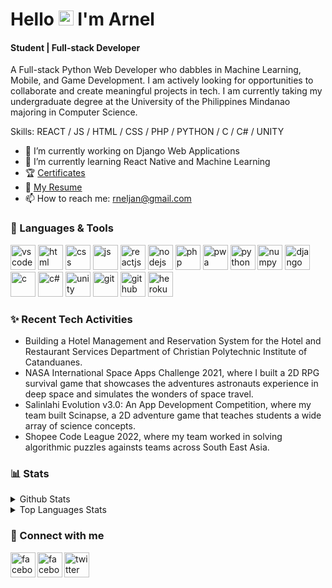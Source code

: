 
   
# Hello <img src="https://media.tenor.com/images/af1b615e4f90567a1328b7c320d3a601/tenor.gif" width="24px"> I'm Arnel
#### Student | Full-stack Developer


A Full-stack Python Web Developer who dabbles in Machine Learning, Mobile, and Game Development. I am actively looking for opportunities to collaborate and create meaningful projects in tech. I am currently taking my undergraduate degree at the University of the Philippines Mindanao majoring in Computer Science.

Skills: REACT / JS / HTML / CSS / PHP / PYTHON / C / C# / UNITY

- 🔭 I’m currently working on Django Web Applications
- 🌱 I’m currently learning React Native and Machine Learning 
- 🏆 <a href="https://github.com/ArJSarmiento/Certificates" target="_blank">Certificates</a>
- 📃 <a href="https://drive.google.com/file/d/1ZsANzXVlGyVZjBCl97v1iEvZlE6B5s8_/view?usp=sharing" target="_blank">My Resume</a>
- 📫 How to reach me: rneljan@gmail.com

### 🧰 Languages & Tools

<p align="left">
<img width="40px" alt="vscode" src="https://img.icons8.com/fluent/2x/visual-studio-code-2019.png" />
<img width="40px" alt="html" src="https://img.icons8.com/color/2x/html-5.png" />
<img width="40px" alt="css" src="https://img.icons8.com/color/2x/css3.png" />
<img  width="40px" alt="js" src="https://img.icons8.com/color/2x/javascript.png" />
<img  width="40px" alt="reactjs" src="https://img.icons8.com/color/2x/react-native.png" />
<img  width="40px" alt="nodejs" src="https://img.icons8.com/color/2x/nodejs.png" />
<img  width="40px" alt="php" src="https://img.icons8.com/dusk/344/php-logo.png" />
<img  width="40px" alt="pwa" src="https://angular.io/generated/images/marketing/concept-icons/pwa.png" />
<img width="40px" alt="python" src="https://img.icons8.com/color/2x/python.png" />
<img width="40px" alt="numpy" src="https://img.icons8.com/color/2x/numpy.png" />
<img  width="40px" alt="django" src="https://img.icons8.com/external-tal-revivo-color-tal-revivo/24/000000/external-django-a-high-level-python-web-framework-that-encourages-rapid-development-logo-color-tal-revivo.png"/>
<img width="40px" alt="c" src="https://img.icons8.com/color/2x/c-sharp-logo-2.png" />
<img width="40px" alt="c#" src="https://img.icons8.com/color/2x/c-programming.png" />
<img width="40px" alt="unity" src="https://img.icons8.com/ios-filled/50/000000/unity.png"/>
<img width="40px" alt="git" src="https://img.icons8.com/color/2x/git.png" />
<img width="40px" alt="github" src="https://img.icons8.com/fluent/2x/github.png" />
<img  width="40px" alt="heroku" src="https://img.icons8.com/color/344/heroku.png" />
<p/>


### ✨ Recent Tech Activities

- Building a Hotel Management and Reservation System for the Hotel and Restaurant Services Department of Christian Polytechnic Institute of Catanduanes.
- NASA International Space Apps Challenge 2021, where I built a 2D RPG survival game that showcases the adventures astronauts experience in deep space and simulates the wonders of space travel. 
- Salinlahi Evolution v3.0: An App Development Competition, where my team built Scinapse, a 2D adventure game that teaches students a wide array of science concepts.
- Shopee Code League 2022, where my team worked in solving algorithmic puzzles againsts teams across South East Asia.



###  📊 Stats

<details>
  <summary>Github Stats</summary>
  <br>
  
  ![Arnel's GitHub stats](https://github-readme-stats.vercel.app/api?username=ArJSarmiento&theme=merko)
  
</details>

<details>
  <summary>Top Languages Stats</summary>
  <br>
  
  ![Arnel's GitHub stats](https://github-readme-stats.vercel.app/api/top-langs/?username=ArJSarmiento&theme=merko)

</details>

### 🔗 Connect with me

[<img align="left" width="40px" alt="facebook" src="https://img.icons8.com/fluent/344/linkedin.png" />][linkedin]
[<img align="left" width="40px" alt="facebook" src="https://img.icons8.com/fluent/344/facebook-new.png" />][facebook]
[<img align="left" width="40px" alt="twitter" src="https://img.icons8.com/fluent/344/twitter.png" />][twitter]

[linkedin]: https://www.linkedin.com/in/ArJSarmiento/
[facebook]: https://www.facebook.com/Arnel.Jansarmiento.2003/
[twitter]: https://twitter.com/ArJSarmiento
[Github]: https://github.com/ArJSarmiento
[Certificates]: https://github.com/ArJSarmiento/Certificates
